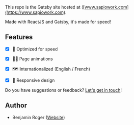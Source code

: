 This repo is the Gatsby site hosted at ([www.sapiowork.com](https://www.sapiowork.com).

Made with ReactJS and Gatsby, it's made for speed!

## Features

- [X] 💯 Optimized for speed
- [X] 👷‍♂️ Page animations
- [X] 🗺 Internationalized (English / French)
- [X] 📱 Responsive design


Do you have suggestions or feedback? [Let's get in touch](https://www.sapiowork.com/#contact)!



## Author

* Benjamin Roger ([Website](https://www.sapiowork.com))